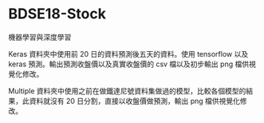# BDSE18-Stock

機器學習與深度學習

Keras 資料夾中使用前 20 日的資料預測後五天的資料。使用 tensorflow 以及 keras 預測。輸出預測收盤價以及真實收盤價的 csv 檔以及初步輸出 png 檔供視覺化修改。

Multiple 資料夾中使用之前在做鐵達尼號資料集做過的模型，比較各個模型的結果，此資料就沒有 20 日分割，直接以收盤價做預測，輸出 png 檔供視覺化修改。